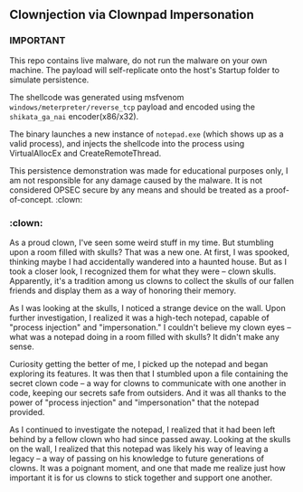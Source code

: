 ## Clownjection via Clownpad Impersonation

### IMPORTANT
This repo contains live malware, do not run the malware on your own machine. The payload will self-replicate onto the host's Startup folder to simulate persistence.

The shellcode was generated using msfvenom `windows/meterpreter/reverse_tcp` payload and encoded using the `shikata_ga_nai` encoder(x86/x32). 

The binary launches a new instance of `notepad.exe` (which shows up as a valid process), and injects the shellcode into the process using VirtualAllocEx and CreateRemoteThread. 

This persistence demonstration was made for educational purposes only, I am not responsible for any damage caused by the malware. It is not considered OPSEC secure by any means and should be treated as a proof-of-concept. :clown:

### :clown:
As a proud clown, I've seen some weird stuff in my time. But stumbling upon a room filled with skulls? That was a new one. At first, I was spooked, thinking maybe I had accidentally wandered into a haunted house. But as I took a closer look, I recognized them for what they were – clown skulls. Apparently, it's a tradition among us clowns to collect the skulls of our fallen friends and display them as a way of honoring their memory.

As I was looking at the skulls, I noticed a strange device on the wall. Upon further investigation, I realized it was a high-tech notepad, capable of "process injection" and "impersonation." I couldn't believe my clown eyes – what was a notepad doing in a room filled with skulls? It didn't make any sense.

Curiosity getting the better of me, I picked up the notepad and began exploring its features. It was then that I stumbled upon a file containing the secret clown code – a way for clowns to communicate with one another in code, keeping our secrets safe from outsiders. And it was all thanks to the power of "process injection" and "impersonation" that the notepad provided.

As I continued to investigate the notepad, I realized that it had been left behind by a fellow clown who had since passed away. Looking at the skulls on the wall, I realized that this notepad was likely his way of leaving a legacy – a way of passing on his knowledge to future generations of clowns. It was a poignant moment, and one that made me realize just how important it is for us clowns to stick together and support one another.
